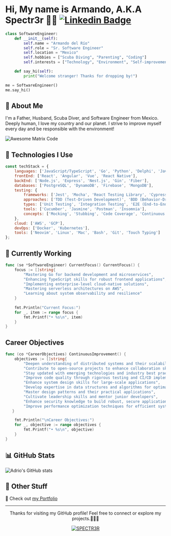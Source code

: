 # Hi, My name is Armando, A.K.A Spectr3r 👻👻 [![Linkedin Badge](https://img.shields.io/badge/-adrio-blue?style=flat-square&logo=Linkedin&logoColor=white&link=https://www.linkedin.com/in/adrio1992/)](https://www.linkedin.com/in/adrio1992/)

```python
class SoftwareEngineer:
    def __init__(self):
        self.name = "Armando del Río"
        self.role = "Sr. Software Engineer"
        self.location = "Mexico"
        self.hobbies = ["Scuba Diving", "Parenting", "Coding"]
        self.interests = ["Technology", "Environment", "Self-improvement", "Artificial Intelligence"]

    def say_hi(self):
        print("Welcome stranger! Thanks for dropping by!")

me = SoftwareEngineer()
me.say_hi()
```

## 🌟 About Me

I'm a Father, Husband, Scuba Diver, and Software Engineer from Mexico. Deeply human, I love my country and our planet. I strive to improve myself every day and be responsible with the environment!

<img src='https://i.giphy.com/YQitE4YNQNahy.webp' alt='Awesome Matrix Code' align='center'/>

## 🚀 Technologies I Use

```javascript
const techStack = {
    languages: ['JavaScript/TypeScript', 'Go', 'Python', 'Delphi', 'Java'], // in order of professional experience
    frontEnd: ['React', 'Angular', 'Vue', 'React Native'],
    backEnd: ['Node.js', 'Express', 'Nest.js', 'Gin', 'Fiber'],
    databases: ['PostgreSQL', 'DynamoDB', 'Firebase', 'MongoDB'],
    testing: {
        frameworks: ['Jest', 'Mocha', 'React Testing Library', 'Cypress', 'Selenium'],
        approaches: ['TDD (Test-Driven Development)', 'BDD (Behavior-Driven Development)'],
        types: ['Unit Testing', 'Integration Testing', 'E2E (End-to-End) Testing'],
        tools: ['Cucumber', 'Jasmine', 'Postman', 'Insomnia'],
        concepts: ['Mocking', 'Stubbing', 'Code Coverage', 'Continuous Integration']
    },
    cloud: ['AWS', 'GCP'],
    devOps: ['Docker', 'Kubernetes'],
    tools: ['Neovim', 'Linux', 'Mac', 'Bash', 'Git', 'Touch Typing']
};

```

## 💼 Currently Working

```go
func (se *SoftwareEngineer) CurrentFocus() CurrentFocus() {
    focus := []string{
        "Mastering Go for backend development and microservices",
        "Enhancing TypeScript skills for robust frontend applications",
        "Implementing enterprise-level cloud-native solutions",
        "Mastering serverless architectures on AWS",
        "Learning about system observability and resilience"
    }
    
    fmt.Println("Current Focus:")
    for _, item := range focus {
        fmt.Printf("• %s\n", item)
    }
}

```

##  Career Objectives

```go
func (co *CareerObjectives) ContinuousImprovement() {
    objectives := []string{
        "Deepen understanding of distributed systems and their scalability",
        "Contribute to open-source projects to enhance collaboration skills",
        "Stay updated with emerging technologies and industry best practices",
        "Improve code quality through rigorous testing and CI/CD implementation",
        "Enhance system design skills for large-scale applications",
        "Develop expertise in data structures and algorithms for optimal solutions",
        "Master design patterns and their practical applications",
        "Cultivate leadership skills and mentor junior developers",
        "Enhance security knowledge to build robust, secure applications",
        "Improve performance optimization techniques for efficient systems"
   }

    fmt.Println("\nCareer Objectives:")
    for _, objective := range objectives {
        fmt.Printf("• %s\n", objective)
    }
}

```


## 📊 GitHub Stats

![Adrio's GitHub stats](https://github-readme-stats.vercel.app/api?username=SPECTR3R&show_icons=true&hide=["issues"])

## 📎 Other Stuff

🔗 Check out [my Portfolio](https://adrio.vercel.app/)

---

<footer>
<p align="center">Thanks for visiting my GitHub profile! Feel free to connect or explore my projects.👻👻👻</p>
</footer>
<p align="center"><a target="_blank" rel="noopener noreferrer nofollow" href="https://camo.githubusercontent.com/6a4b61398f79fff96462f2e8a7fc9225dfb4f9543cc1347a23215f3862a292e5/68747470733a2f2f6b6f6d617265762e636f6d2f67687076632f3f757365726e616d653d6c6173736965636f646572266c6162656c3d50726f66696c65253230766965777326636f6c6f723d333633363362267374796c653d666c6174"><img src="https://camo.githubusercontent.com/6a4b61398f79fff96462f2e8a7fc9225dfb4f9543cc1347a23215f3862a292e5/68747470733a2f2f6b6f6d617265762e636f6d2f67687076632f3f757365726e616d653d6c6173736965636f646572266c6162656c3d50726f66696c65253230766965777326636f6c6f723d333633363362267374796c653d666c6174" alt="SPECTR3R" data-canonical-src="https://komarev.com/ghpvc/?username=lassiecoder&amp;label=Profile%20views&amp;color=36363b&amp;style=flat" style="max-width: 100%;"></a></p>
